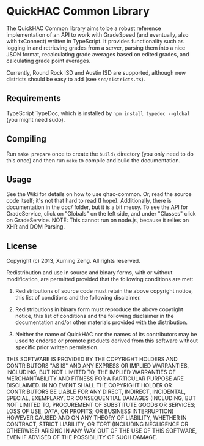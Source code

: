 # QuickHAC Common Library

The QuickHAC Common library aims to be a robust reference implementation of an API to work with GradeSpeed (and eventually, also with txConnect) written in TypeScript. It provides functionality such as logging in and retrieving grades from a server, parsing them into a nice JSON format, recalculating grade averages based on edited grades, and calculating grade point averages.

Currently, Round Rock ISD and Austin ISD are supported, although new districts should be easy to add (see `src/districts.ts`).

## Requirements
TypeScript
TypeDoc, which is installed by `npm install typedoc --global` (you might need sudo).

## Compiling

Run `make prepare` once to create the `build\` directory (you only need to do this once) and then run `make` to compile and build the documentation.

## Usage

See the Wiki for details on how to use qhac-common. Or, read the source code itself; it's not that hard to read (I hope). Additionally, there is documentation in the doc/ folder, but it is a bit messy. To see the API for GradeService, click on "Globals" on the left side, and under "Classes" click on GradeService. NOTE: This cannot run on node.js, because it relies on XHR and DOM Parsing.

## License

Copyright (c) 2013, Xuming Zeng.
All rights reserved.

Redistribution and use in source and binary forms, with or without modification, are permitted provided that the following conditions are met:

1. Redistributions of source code must retain the above copyright notice, this list of conditions and the following disclaimer.

2. Redistributions in binary form must reproduce the above copyright notice, this list of conditions and the following disclaimer in the documentation and/or other materials provided with the distribution.

3. Neither the name of QuickHAC nor the names of its contributors may be used to endorse or promote products derived from this software without specific prior written permission.

THIS SOFTWARE IS PROVIDED BY THE COPYRIGHT HOLDERS AND CONTRIBUTORS "AS IS" AND ANY EXPRESS OR IMPLIED WARRANTIES, INCLUDING, BUT NOT LIMITED TO, THE IMPLIED WARRANTIES OF MERCHANTABILITY AND FITNESS FOR A PARTICULAR PURPOSE ARE DISCLAIMED. IN NO EVENT SHALL THE COPYRIGHT HOLDER OR CONTRIBUTORS BE LIABLE FOR ANY DIRECT, INDIRECT, INCIDENTAL, SPECIAL, EXEMPLARY, OR CONSEQUENTIAL DAMAGES (INCLUDING, BUT NOT LIMITED TO, PROCUREMENT OF SUBSTITUTE GOODS OR SERVICES; LOSS OF USE, DATA, OR PROFITS; OR BUSINESS INTERRUPTION) HOWEVER CAUSED AND ON ANY THEORY OF LIABILITY, WHETHER IN CONTRACT, STRICT LIABILITY, OR TORT (INCLUDING NEGLIGENCE OR OTHERWISE) ARISING IN ANY WAY OUT OF THE USE OF THIS SOFTWARE, EVEN IF ADVISED OF THE POSSIBILITY OF SUCH DAMAGE.